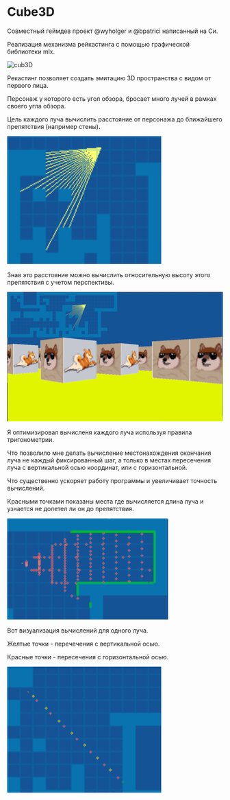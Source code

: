 # Cube3D
Совместный геймдев проект @wyholger и @bpatrici написанный на Си.

Реализация механизма рейкастинга с помощью графической библиотеки mlx.

![cub3D](gif/video.gif)

Рекастинг позволяет создать эмитацию 3D пространства с видом от первого лица.

Персонаж у которого есть угол обзора, бросает много лучей в рамках своего угла обзора.

Цель каждого луча вычислить расстояние от персонажа до ближайшего препятствия (например стены).

![](gif/Screen_1.png)

Зная это расстояние можно вычислить относительную высоту этого препятствия с учетом перспективы.

![](gif/Screen_2.png)

Я оптимизировал вычисленя каждого луча используя правила тригонометрии. 

Что позволило мне делать вычисление местонахождения окончания луча не каждый фиксированный шаг, а только в местах пересечения луча с вертикальной осью координат, или с горизонтальной.

Что существенно ускоряет работу программы и увеличивает точность вычислений.

Красными точками показаны места где вычисляется длина луча и узнается не долетел ли он до препятствия.

![](gif/Screen_3.png)

Вот визуализация вычислений для одного луча.

Желтые точки - перечечения с вертикальной осью.

Красные точки - пересечения с горизонтальной осью.

![](gif/Screen_4.png)